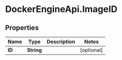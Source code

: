 # DockerEngineApi.ImageID

## Properties
Name | Type | Description | Notes
------------ | ------------- | ------------- | -------------
**ID** | **String** |  | [optional] 


